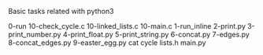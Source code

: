 Basic tasks related with python3

0-run
10-check_cycle.c
10-linked_lists.c
10-main.c
1-run_inline
2-print.py
3-print_number.py
4-print_float.py
5-print_string.py
6-concat.py
7-edges.py
8-concat_edges.py
9-easter_egg.py
cat
cycle
lists.h
main.py
